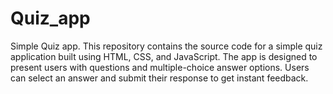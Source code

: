 # Quiz_app
Simple Quiz app.
 This repository contains the source code for a simple quiz application built using HTML, CSS, and JavaScript. 
 The app is designed to present users with questions and multiple-choice answer options. 
 Users can select an answer and submit their response to get instant feedback.
